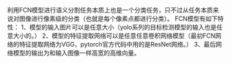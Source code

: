 利用FCN模型进行语义分割任务本质上也是一个分类任务，只不过从任务本质来说对图像进行像素级的分类（也就是每个像素点都进行分类）。
FCN模型有如下特性：
1、模型的输入图片可以是任意大小（yolo系列的目标检测模型的输入也是任意大小的。）
2、模型的特征提取网络可以是任意任意卷积网络模型（最初FCN网络的特征提取网络为VGG，pytorch官方代码中用的是ResNet网络。）
3、最后网络模型的输出为和输入图像一样高宽的高维向量。
